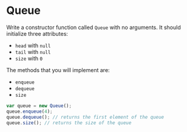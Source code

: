 # Queue

Write a constructor function called `Queue` with no arguments. It should initialize three attributes:

* `head` with `null`
* `tail` with `null`
* `size` with `0`

The methods that you will implement are:

* `enqueue`
* `dequeue`
* `size`

```javascript
var queue = new Queue();
queue.enqueue(4);
queue.dequeue(); // returns the first element of the queue
queue.size(); // returns the size of the queue
```

